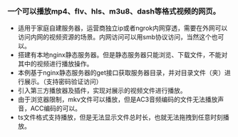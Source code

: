 ### 一个可以播放mp4、flv、hls、m3u8、dash等格式视频的网页。

+ 适用于家庭自建服务器，运营商独立ip或者ngrok内网穿透，需要在外网可以访问内网的视频资源的场景。内网访问可以用smb协议访问，当然这个也可以。
+ 搭建有本地nginx静态服务器。但是静态服务器只能浏览、下载文件，不能对其中的视频进行播放操作。
+ 本例基于nginx静态服务器的get接口获取服务器目录，并对目录文件（夹）进行展示。（支持密码验证访问）
+ 引入第三方播放器及插件，实现对展示的视频文件进行播放。
+ 由于浏览器限制，mkv文件可以播放，但是AC3音频编码的文件无法播放声音，ACC编码的可以。
+ ts文件格式支持播放，但是无法显示文件总时长，也就无法拖拽到任意时刻播放。

